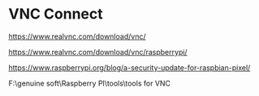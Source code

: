 # VNC Connect  



https://www.realvnc.com/download/vnc/  



https://www.realvnc.com/download/vnc/raspberrypi/  


https://www.raspberrypi.org/blog/a-security-update-for-raspbian-pixel/  



F:\genuine  soft\Raspberry PI\tools\tools for VNC

















